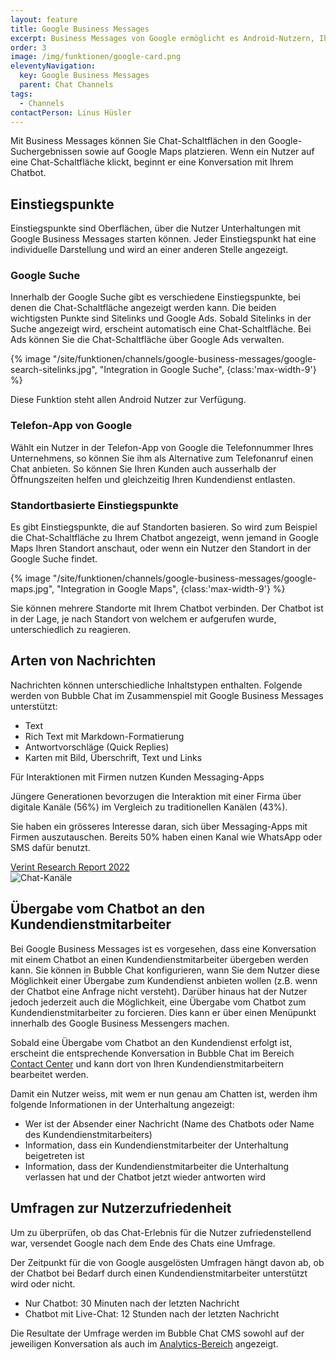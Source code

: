 ```yaml
---
layout: feature
title: Google Business Messages
excerpt: Business Messages von Google ermöglicht es Android-Nutzern, Ihr Unternehmen über verschiedene Google-Produkte, wie zum Beispiel die Google-Suche und Google Maps, zu kontaktieren.
order: 3
image: /img/funktionen/google-card.png
eleventyNavigation:
  key: Google Business Messages
  parent: Chat Channels
tags:
  - Channels
contactPerson: Linus Hüsler
---
```


Mit Business Messages können Sie Chat-Schaltflächen in den Google-Suchergebnissen sowie auf Google Maps platzieren. Wenn ein Nutzer auf eine Chat-Schaltfläche klickt, beginnt er eine Konversation mit Ihrem Chatbot.

## Einstiegspunkte

Einstiegspunkte sind Oberflächen, über die Nutzer Unterhaltungen mit Google Business Messages starten können. Jeder Einstiegspunkt hat eine individuelle Darstellung und wird an einer anderen Stelle angezeigt.

### Google Suche

Innerhalb der Google Suche gibt es verschiedene Einstiegspunkte, bei denen die Chat-Schaltfläche angezeigt werden kann. Die beiden wichtigsten Punkte sind Sitelinks und Google Ads. Sobald Sitelinks in der Suche angezeigt wird, erscheint automatisch eine Chat-Schaltfläche. Bei Ads können Sie die Chat-Schaltfläche über Google Ads verwalten.

{% image "/site/funktionen/channels/google-business-messages/google-search-sitelinks.jpg", "Integration in Google Suche", {class:'max-width-9'} %}

Diese Funktion steht allen Android Nutzer zur Verfügung.

### Telefon-App von Google

Wählt ein Nutzer in der Telefon-App von Google die Telefonnummer Ihres Unternehmens, so können Sie ihm als Alternative zum Telefonanruf einen Chat anbieten. So können Sie Ihren Kunden auch ausserhalb der Öffnungszeiten helfen und gleichzeitig Ihren Kundendienst entlasten.

### Standortbasierte Einstiegspunkte

Es gibt Einstiegspunkte, die auf Standorten basieren. So wird zum Beispiel die Chat-Schaltfläche zu Ihrem Chatbot angezeigt, wenn jemand in Google Maps Ihren Standort anschaut, oder wenn ein Nutzer den Standort in der Google Suche findet.

{% image "/site/funktionen/channels/google-business-messages/google-maps.jpg", "Integration in Google Maps", {class:'max-width-9'} %}

Sie können mehrere Standorte mit Ihrem Chatbot verbinden. Der Chatbot ist in der Lage, je nach Standort von welchem er aufgerufen wurde, unterschiedlich zu reagieren.

## Arten von Nachrichten

Nachrichten können unterschiedliche Inhaltstypen enthalten. Folgende werden von Bubble Chat im Zusammenspiel mit Google Business Messages unterstützt:

- Text
- Rich Text mit Markdown-Formatierung
- Antwortvorschläge (Quick Replies)
- Karten mit Bild, Überschrift, Text und Links

<div class="cta">
  <div class="cta-content">
    <div class="cta-title">Für Interaktionen mit Firmen nutzen Kunden Messaging-Apps</div>
    <div class="cta-body">
      <p>Jüngere Generationen bevorzugen die Interaktion mit einer Firma über digitale Kanäle (56%) im Vergleich zu traditionellen Kanälen (43%).</p>
      <p>Sie haben ein grösseres Interesse daran, sich über Messaging-Apps mit Firmen auszutauschen. Bereits 50% haben einen Kanal wie WhatsApp oder SMS dafür benutzt.</p>
    </div>
    <a class="button button-action" href="https://www.verint.com/resources/the-2022-state-of-digital-customer-experience-report/" target="_blank">Verint Research Report 2022</a>
  </div>
  <img class="cta-image" src="/img/funktionen/channels-card.png" alt="Chat-Kanäle"/>
</div>

## Übergabe vom Chatbot an den Kundendienstmitarbeiter

Bei Google Business Messages ist es vorgesehen, dass eine Konversation mit einem Chatbot an einen Kundendienstmitarbeiter übergeben werden kann. Sie können in Bubble Chat konfigurieren, wann Sie dem Nutzer diese Möglichkeit einer Übergabe zum Kundendienst anbieten wollen (z.B. wenn der Chatbot eine Anfrage nicht versteht). Darüber hinaus hat der Nutzer jedoch jederzeit auch die Möglichkeit, eine Übergabe vom Chatbot zum Kundendienstmitarbeiter zu forcieren. Dies kann er über einen Menüpunkt innerhalb des Google Business Messengers machen.

Sobald eine Übergabe vom Chatbot an den Kundendienst erfolgt ist, erscheint die entsprechende Konversation in Bubble Chat im Bereich [Contact Center](/funktionen/live-chat) und kann dort von Ihren Kundendienstmitarbeitern bearbeitet werden.

Damit ein Nutzer weiss, mit wem er nun genau am Chatten ist, werden ihm folgende Informationen in der Unterhaltung angezeigt:

- Wer ist der Absender einer Nachricht (Name des Chatbots oder Name des Kundendienstmitarbeiters)
- Information, dass ein Kundendienstmitarbeiter der Unterhaltung beigetreten ist
- Information, dass der Kundendienstmitarbeiter die Unterhaltung verlassen hat und der Chatbot jetzt wieder antworten wird

## Umfragen zur Nutzerzufriedenheit

Um zu überprüfen, ob das Chat-Erlebnis für die Nutzer zufriedenstellend war, versendet Google nach dem Ende des Chats eine Umfrage.

Der Zeitpunkt für die von Google ausgelösten Umfragen hängt davon ab, ob der Chatbot bei Bedarf durch einen Kundendienstmitarbeiter unterstützt wird oder nicht.

- Nur Chatbot: 30 Minuten nach der letzten Nachricht
- Chatbot mit Live-Chat: 12 Stunden nach der letzten Nachricht

Die Resultate der Umfrage werden im Bubble Chat CMS sowohl auf der jeweiligen Konversation als auch im [Analytics-Bereich](/funktionen/analytics) angezeigt.
